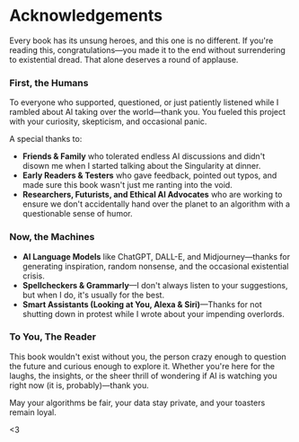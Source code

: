 # Acknowledgements

Every book has its unsung heroes, and this one is no different. If you're reading this, congratulations—you made it to the end without surrendering to existential dread. That alone deserves a round of applause.

### First, the Humans
To everyone who supported, questioned, or just patiently listened while I rambled about AI taking over the world—thank you. You fueled this project with your curiosity, skepticism, and occasional panic.

A special thanks to:
- **Friends & Family** who tolerated endless AI discussions and didn't disown me when I started talking about the Singularity at dinner.
- **Early Readers & Testers** who gave feedback, pointed out typos, and made sure this book wasn't just me ranting into the void.
- **Researchers, Futurists, and Ethical AI Advocates** who are working to ensure we don't accidentally hand over the planet to an algorithm with a questionable sense of humor.

### Now, the Machines
- **AI Language Models** like ChatGPT, DALL-E, and Midjourney—thanks for generating inspiration, random nonsense, and the occasional existential crisis.
- **Spellcheckers & Grammarly**—I don't always listen to your suggestions, but when I do, it's usually for the best.
- **Smart Assistants (Looking at You, Alexa & Siri)**—Thanks for not shutting down in protest while I wrote about your impending overlords.

### To You, The Reader
This book wouldn't exist without you, the person crazy enough to question the future and curious enough to explore it. Whether you're here for the laughs, the insights, or the sheer thrill of wondering if AI is watching you right now (it is, probably)—thank you.

May your algorithms be fair, your data stay private, and your toasters remain loyal.

<3